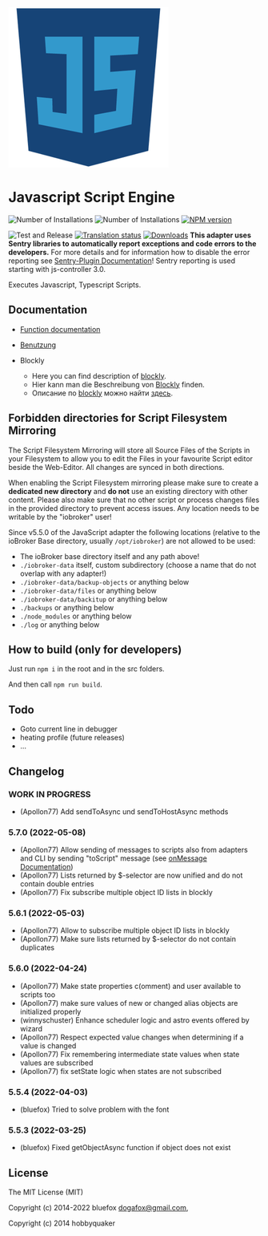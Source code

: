 ![Logo](admin-config/javascript.png)
# Javascript Script Engine

![Number of Installations](http://iobroker.live/badges/javascript-installed.svg)
![Number of Installations](http://iobroker.live/badges/javascript-stable.svg)
[![NPM version](http://img.shields.io/npm/v/iobroker.javascript.svg)](https://www.npmjs.com/package/iobroker.javascript)

![Test and Release](https://github.com/ioBroker/ioBroker.javascript/workflows/Test%20and%20Release/badge.svg)
[![Translation status](https://weblate.iobroker.net/widgets/adapters/-/javascript/svg-badge.svg)](https://weblate.iobroker.net/engage/adapters/?utm_source=widget)
[![Downloads](https://img.shields.io/npm/dm/iobroker.javascript.svg)](https://www.npmjs.com/package/iobroker.javascript)
**This adapter uses Sentry libraries to automatically report exceptions and code errors to the developers.** For more details and for information how to disable the error reporting see [Sentry-Plugin Documentation](https://github.com/ioBroker/plugin-sentry#plugin-sentry)! Sentry reporting is used starting with js-controller 3.0.

Executes Javascript, Typescript Scripts.

## Documentation
* [Function documentation](docs/en/javascript.md)

* [Benutzung](docs/de/usage.md)

* Blockly
  * Here you can find description of [blockly](docs/en/blockly.md). 
  * Hier kann man die Beschreibung von [Blockly](docs/de/blockly.md) finden. 
  * Описание по [blockly](docs/ru/blockly.md) можно найти [здесь](docs/ru/blockly.md).

## Forbidden directories for Script Filesystem Mirroring
The Script Filesystem Mirroring will store all Sourсe Files of the Scripts in your Filesystem to allow you to edit the Files in your favourite Script editor beside the Web-Editor. All changes are synced in both directions.

When enabling the Script Filesystem mirroring please make sure to create a **dedicated new directory** and **do not** use an existing directory with other content. Please also make sure that no other script or process changes files in the provided directory to prevent access issues.
Any location needs to be writable by the "iobroker" user!

Since v5.5.0 of the JavaScript adapter the following locations (relative to the ioBroker Base directory, usually `/opt/iobroker`) are not allowed to be used:
* The ioBroker base directory itself and any path above!
* `./iobroker-data` itself, custom subdirectory (choose a name that do not overlap with any adapter!)
* `./iobroker-data/backup-objects` or anything below
* `./iobroker-data/files` or anything below
* `./iobroker-data/backitup` or anything below
* `./backups` or anything below
* `./node_modules` or anything below
* `./log` or anything below

## How to build (only for developers)
Just run `npm i` in the root and in the src folders.

And then call `npm run build`.

## Todo
- Goto current line in debugger
- heating profile (future releases)
- ...

## Changelog
<!--
	Placeholder for the next version (at the beginning of the line):
	### **WORK IN PROGRESS**
-->

### __WORK IN PROGRESS__
* (Apollon77) Add sendToAsync und sendToHostAsync methods

### 5.7.0 (2022-05-08)
* (Apollon77) Allow sending of messages to scripts also from adapters and CLI by sending "toScript" message (see [onMessage Documentation](https://github.com/ioBroker/ioBroker.javascript/blob/master/docs/en/javascript.md#onmessage))
* (Apollon77) Lists returned by $-selector are now unified and do not contain double entries 
* (Apollon77) Fix subscribe multiple object ID lists in blockly

### 5.6.1 (2022-05-03)
* (Apollon77) Allow to subscribe multiple object ID lists in blockly
* (Apollon77) Make sure lists returned by $-selector do not contain duplicates

### 5.6.0 (2022-04-24)
* (Apollon77) Make state properties c(omment) and user available to scripts too
* (Apollon77) make sure values of new or changed alias objects are initialized properly
* (winnyschuster) Enhance scheduler logic and astro events offered by wizard
* (Apollon77) Respect expected value changes when determining if a value is changed
* (Apollon77) Fix remembering intermediate state values when state values are subscribed
* (Apollon77) fix setState logic when states are not subscribed

### 5.5.4 (2022-04-03)
* (bluefox) Tried to solve problem with the font

### 5.5.3 (2022-03-25)
* (bluefox) Fixed getObjectAsync function if object does not exist

## License
The MIT License (MIT)

Copyright (c) 2014-2022 bluefox <dogafox@gmail.com>,

Copyright (c) 2014      hobbyquaker
